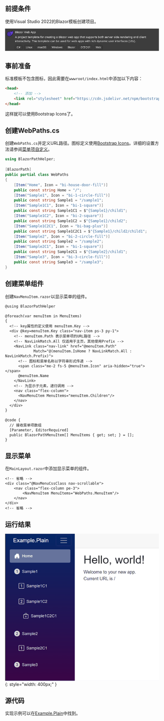 ## 前提条件

使用Visual Studio 2022的Blazor模板创建项目。

![](../../../../assets/blazor-template.png)

## 事前准备

标准模板不包含图标，因此需要在`wwwroot/index.html`中添加以下内容：

```html
<head>
    <!-- 添加 -->
    <link rel="stylesheet" href="https://cdn.jsdelivr.net/npm/bootstrap-icons@1.11.3/font/bootstrap-icons.min.css">
</head>
```

这样就可以使用Bootstrap Icons了。

## 创建WebPaths.cs

创建`WebPaths.cs`并定义URL路径。图标定义使用[Bootstrap Icons](https://icons.getbootstrap.com/)。详细的设置方法请参阅[菜单项自定义](../MenuCustomization.md)。

```csharp title="WebPaths.cs"
using BlazorPathHelper;

[BlazorPath]
public partial class WebPaths
{
    [Item("Home", Icon = "bi-house-door-fill")]
    public const string Home = "/";
    [Item("Sample1", Icon = "bi-1-circle-fill")]
    public const string Sample1 = "/sample1";
    [Item("Sample1C1", Icon = "bi-1-square")]
    public const string Sample1C1 = $"{Sample1}/child1";
    [Item("Sample1C2", Icon = "bi-2-square")]
    public const string Sample1C2 = $"{Sample1}/child2";
    [Item("Sample1C2C1", Icon = "bi-bag-plus")]
    public const string Sample1C2C1 = $"{Sample1}/child2/child1";
    [Item("Sample2", Icon = "bi-2-circle-fill")]
    public const string Sample2 = "/sample2";
    [Item("Sample2C1", Icon = "bi-1-square")]
    public const string Sample2C1 = $"{Sample2}/child1";
    [Item("Sample3", Icon = "bi-3-circle-fill")]
    public const string Sample3 = "/sample3";
}
```

## 创建菜单组件

创建`NavMenuItem.razor`以显示菜单的组件。

```razor title="NavMenuItem.razor"
@using BlazorPathHelper

@foreach(var menuItem in MenuItems)
{
  <!-- key属性的定义使用 menuItem.Key -->
  <div @key=menuItem.Key class="nav-item ps-3 py-1">
    <!-- menuItem.Path 表示菜单项的URL路径 -->
    <!-- NavLinkMatch.All 仅适用于主页，其他使用Prefix -->
    <NavLink class="nav-link" href="@menuItem.Path"
             Match="@(menuItem.IsHome ? NavLinkMatch.All : NavLinkMatch.Prefix)">
      <!-- 图标和菜单名称以字符串形式传递 -->
      <span class="me-2 fs-5 @menuItem.Icon" aria-hidden="true"></span>
      @menuItem.Name
    </NavLink>
    <!-- 为显示子元素，递归调用 -->
    <nav class="flex-column">
      <NavMenuItem MenuItems="menuItem.Children"/>
    </nav>
  </div>
}

@code {
  // 接收菜单项数组
  [Parameter, EditorRequired]
  public BlazorPathMenuItem[] MenuItems { get; set; } = [];
}
```

## 显示菜单

在`MainLayout.razor`中添加显示菜单的组件。

```razor title="MainLayout.razor"
<!-- 省略 -->
<div class="@NavMenuCssClass nav-scrollable">
    <nav class="flex-column pe-3">
        <NavMenuItem MenuItems="WebPaths.MenuItem"/>
    </nav>
</div>
<!-- 省略 -->
```

## 运行结果

![](../../../../assets/sample-plain.gif){: style="width: 400px;" }

## 源代码

实现示例可以在[Example.Plain](https://github.com/arika0093/BlazorPathHelper/tree/main/examples/Example.Plain/)中找到。